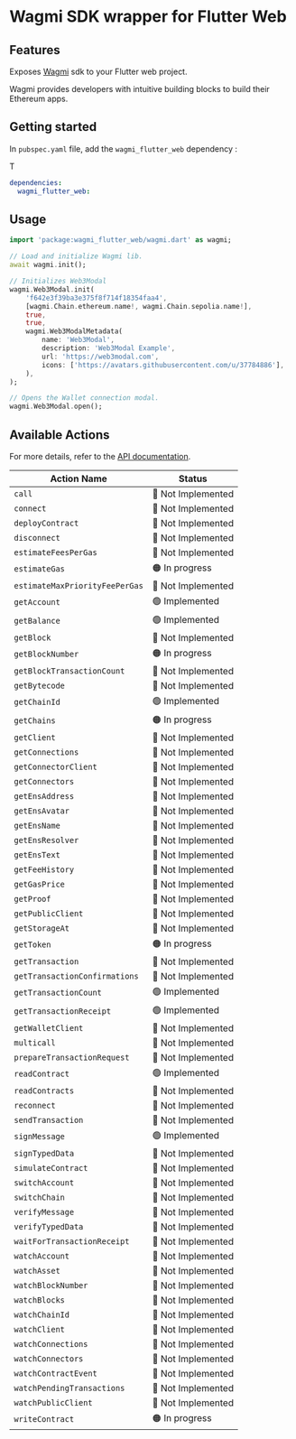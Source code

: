 # Wagmi SDK wrapper for Flutter Web

## Features

Exposes [Wagmi](https://wagmi.sh/) sdk to your Flutter web project.

Wagmi provides developers with intuitive building blocks to build their Ethereum apps.

## Getting started

In `pubspec.yaml` file, add the `wagmi_flutter_web` dependency :

T
```yaml
dependencies:
  wagmi_flutter_web:
```


## Usage


```dart
import 'package:wagmi_flutter_web/wagmi.dart' as wagmi;

// Load and initialize Wagmi lib.
await wagmi.init();

// Initializes Web3Modal
wagmi.Web3Modal.init(
    'f642e3f39ba3e375f8f714f18354faa4',
    [wagmi.Chain.ethereum.name!, wagmi.Chain.sepolia.name!],
    true,
    true,
    wagmi.Web3ModalMetadata(
        name: 'Web3Modal',
        description: 'Web3Modal Example',
        url: 'https://web3modal.com',
        icons: ['https://avatars.githubusercontent.com/u/37784886'],
    ),
);

// Opens the Wallet connection modal.
wagmi.Web3Modal.open();
```


## Available Actions

For more details, refer to the [API documentation](https://wagmi.sh/core/api/actions).

| Action Name                    | Status            |
| ------------------------------ | ----------------- |
| `call`                         | 🔴 Not Implemented |
| `connect`                      | 🔴 Not Implemented |
| `deployContract`               | 🔴 Not Implemented |
| `disconnect`                   | 🔴 Not Implemented |
| `estimateFeesPerGas`           | 🔴 Not Implemented |
| `estimateGas`                  | 🟠 In progress     |
| `estimateMaxPriorityFeePerGas` | 🔴 Not Implemented |
| `getAccount`                   | 🟢 Implemented     |
| `getBalance`                   | 🟢 Implemented     |
| `getBlock`                     | 🔴 Not Implemented |
| `getBlockNumber`               | 🟠 In progress     |
| `getBlockTransactionCount`     | 🔴 Not Implemented |
| `getBytecode`                  | 🔴 Not Implemented |
| `getChainId`                   | 🟢 Implemented     |
| `getChains`                    | 🟠 In progress     |
| `getClient`                    | 🔴 Not Implemented |
| `getConnections`               | 🔴 Not Implemented |
| `getConnectorClient`           | 🔴 Not Implemented |
| `getConnectors`                | 🔴 Not Implemented |
| `getEnsAddress`                | 🔴 Not Implemented |
| `getEnsAvatar`                 | 🔴 Not Implemented |
| `getEnsName`                   | 🔴 Not Implemented |
| `getEnsResolver`               | 🔴 Not Implemented |
| `getEnsText`                   | 🔴 Not Implemented |
| `getFeeHistory`                | 🔴 Not Implemented |
| `getGasPrice`                  | 🔴 Not Implemented |
| `getProof`                     | 🔴 Not Implemented |
| `getPublicClient`              | 🔴 Not Implemented |
| `getStorageAt`                 | 🔴 Not Implemented |
| `getToken`                     | 🟠 In progress     |
| `getTransaction`               | 🔴 Not Implemented |
| `getTransactionConfirmations`  | 🔴 Not Implemented |
| `getTransactionCount`          | 🟢 Implemented     |
| `getTransactionReceipt`        | 🟢 Implemented     |
| `getWalletClient`              | 🔴 Not Implemented |
| `multicall`                    | 🔴 Not Implemented |
| `prepareTransactionRequest`    | 🔴 Not Implemented |
| `readContract`                 | 🟢 Implemented     |
| `readContracts`                | 🔴 Not Implemented |
| `reconnect`                    | 🔴 Not Implemented |
| `sendTransaction`              | 🔴 Not Implemented |
| `signMessage`                  | 🟢 Implemented     |
| `signTypedData`                | 🔴 Not Implemented |
| `simulateContract`             | 🔴 Not Implemented |
| `switchAccount`                | 🔴 Not Implemented |
| `switchChain`                  | 🔴 Not Implemented |
| `verifyMessage`                | 🔴 Not Implemented |
| `verifyTypedData`              | 🔴 Not Implemented |
| `waitForTransactionReceipt`    | 🔴 Not Implemented |
| `watchAccount`                 | 🔴 Not Implemented |
| `watchAsset`                   | 🔴 Not Implemented |
| `watchBlockNumber`             | 🔴 Not Implemented |
| `watchBlocks`                  | 🔴 Not Implemented |
| `watchChainId`                 | 🔴 Not Implemented |
| `watchClient`                  | 🔴 Not Implemented |
| `watchConnections`             | 🔴 Not Implemented |
| `watchConnectors`              | 🔴 Not Implemented |
| `watchContractEvent`           | 🔴 Not Implemented |
| `watchPendingTransactions`     | 🔴 Not Implemented |
| `watchPublicClient`            | 🔴 Not Implemented |
| `writeContract`                | 🟠 In progress     |



